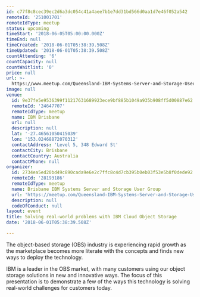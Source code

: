 ```yaml
---
id: c77f8c8cec39ec2d6a3dc054c41a4aee7b1e7dd31bd566d0aa1d7e46f052a542
remoteId: '251001701'
remoteIdType: meetup
status: upcoming
timeStart: '2018-06-05T05:00:00.000Z'
timeEnd: null
timeCreated: '2018-06-01T05:38:39.508Z'
timeUpdated: '2018-06-01T05:38:39.508Z'
countAttending: '6'
countCapacity: null
countWaitlist: '0'
price: null
url: >-
  https://www.meetup.com/Queensland-IBM-Systems-Server-and-Storage-User-Group/events/251001701/
image: null
venue:
  id: 9e37fe5e9536399f11217631689923ece9bf885b1049a935b908ff5d00887e62
  remoteId: '24647707'
  remoteIdType: meetup
  name: IBM Brisbane
  url: null
  description: null
  lat: '-27.46561050415039'
  lon: '153.02468872070312'
  contactAddress: 'Level 5, 348 Edward St'
  contactCity: Brisbane
  contactCountry: Australia
  contactPhone: null
organizer:
  id: 2734ea5ed20bd49c890cada9e6e2c7ffc8c4d7cb395b0eb03f53e5b8f0dede92
  remoteId: '28193186'
  remoteIdType: meetup
  name: Brisbane IBM Systems Server and Storage User Group
  url: 'https://meetup.com/Queensland-IBM-Systems-Server-and-Storage-User-Group'
  description: null
  codeOfConduct: null
layout: event
title: Solving real-world problems with IBM Cloud Object Storage
date: '2018-06-01T05:38:39.508Z'

---
```

<p>The object-based storage (OBS) industry is experiencing rapid growth as the marketplace becomes more literate with the concepts and finds new ways to deploy the technology.</p> <p>IBM is a leader in the OBS market, with many customers using our object storage solutions in new and innovative ways. The focus of this presentation is to demonstrate a few of the ways this technology is solving real-world challenges for customers today.</p>
